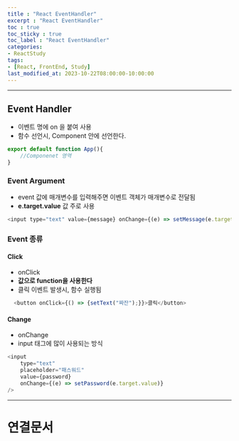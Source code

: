 ```yaml
---
title : "React EventHandler"
excerpt : "React EventHandler"
toc : true
toc_sticky : true
toc_label : "React EventHandler"
categories:
- ReactStudy
tags:
- [React, FrontEnd, Study]
last_modified_at: 2023-10-22T08:00:00-10:00:00
---
```

  
---
  
## Event Handler
- 이벤트 명에 on 을 붙여 사용
- 함수 선언시, Component 안에 선언한다.
  
```javascript
export default function App(){
	//Componenet 영역
}
```
  
### Event Argument
- event 값에 매개변수를 입력해주면 이벤트 객체가 매개변수로 전달됨
- **e.target.value** 값 주로 사용
  
```javascript
<input type="text" value={message} onChange={(e) => setMessage(e.target.value)} />
```
  
### Event 종류
  
#### Click
- onClick
- **값으로 function을 사용한다**
- 클릭 이벤트 발생시, 함수 실행됨
  
```javascript
  <button onClick={() => {setText("짜잔");}}>클릭</button>
```
  
#### Change
- onChange
- input 태그에 많이 사용되는 방식
  
```javascript
<input
	type="text"
	placeholder="패스워드"
	value={password}
	onChange={(e) => setPassword(e.target.value)}
/>
```

---
  
# 연결문서
